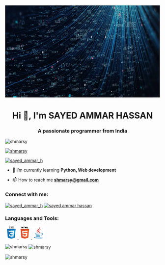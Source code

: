<img src='github-banner.jpg' width="1200" height="300" alt="banner"></img>
<h1 align="center">Hi 👋, I'm SAYED AMMAR HASSAN</h1>
<h3 align="center">A passionate programmer from India</h3>

<p align="left"> <img src="https://komarev.com/ghpvc/?username=shmarsy&label=Profile%20views&color=0e75b6&style=flat" alt="shmarsy" /> </p>

<p align="left"> <a href="https://github.com/ryo-ma/github-profile-trophy"><img src="https://github-profile-trophy.vercel.app/?username=shmarsy" alt="shmarsy" /></a> </p>

<p align="left"> <a href="https://twitter.com/sayed_ammar_h" target="blank"><img src="https://img.shields.io/twitter/follow/sayed_ammar_h?logo=twitter&style=for-the-badge" alt="sayed_ammar_h" /></a> </p>

- 🌱 I’m currently learning **Python, Web development**

- 📫 How to reach me **shmarsy@gmail.com**

<h3 align="left">Connect with me:</h3>
<p align="left">
<a href="https://twitter.com/sayed_ammar_h" target="blank"><img align="center" src="https://raw.githubusercontent.com/rahuldkjain/github-profile-readme-generator/master/src/images/icons/Social/twitter.svg" alt="sayed_ammar_h" height="30" width="40" /></a>
<a href="https://linkedin.com/in/sayed ammar hassan" target="blank"><img align="center" src="https://raw.githubusercontent.com/rahuldkjain/github-profile-readme-generator/master/src/images/icons/Social/linked-in-alt.svg" alt="sayed ammar hassan" height="30" width="40" /></a>
</p>

<h3 align="left">Languages and Tools:</h3>
<p align="left"> <a href="https://www.w3schools.com/css/" target="_blank" rel="noreferrer"> <img src="https://raw.githubusercontent.com/devicons/devicon/master/icons/css3/css3-original-wordmark.svg" alt="css3" width="40" height="40"/> </a> <a href="https://www.w3.org/html/" target="_blank" rel="noreferrer"> <img src="https://raw.githubusercontent.com/devicons/devicon/master/icons/html5/html5-original-wordmark.svg" alt="html5" width="40" height="40"/> </a> <a href="https://www.java.com" target="_blank" rel="noreferrer"> <img src="https://raw.githubusercontent.com/devicons/devicon/master/icons/java/java-original.svg" alt="java" width="40" height="40"/> </a> </p>

<p><img align="left" src="https://github-readme-stats.vercel.app/api/top-langs?username=shmarsy&show_icons=true&locale=en&layout=compact" alt="shmarsy" /></p>

<p>&nbsp;<img align="center" src="https://github-readme-stats.vercel.app/api?username=shmarsy&show_icons=true&locale=en" alt="shmarsy" /></p>

<p><img align="center" src="https://github-readme-streak-stats.herokuapp.com/?user=shmarsy&" alt="shmarsy" /></p>
